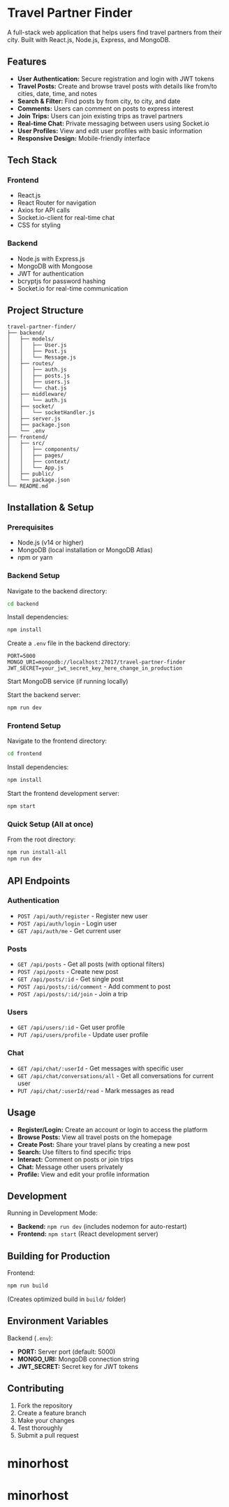 # Travel Partner Finder

A full-stack web application that helps users find travel partners from their city. Built with React.js, Node.js, Express, and MongoDB.

## Features
- **User Authentication:** Secure registration and login with JWT tokens
- **Travel Posts:** Create and browse travel posts with details like from/to cities, date, time, and notes
- **Search & Filter:** Find posts by from city, to city, and date
- **Comments:** Users can comment on posts to express interest
- **Join Trips:** Users can join existing trips as travel partners
- **Real-time Chat:** Private messaging between users using Socket.io
- **User Profiles:** View and edit user profiles with basic information
- **Responsive Design:** Mobile-friendly interface

## Tech Stack
### Frontend
- React.js
- React Router for navigation
- Axios for API calls
- Socket.io-client for real-time chat
- CSS for styling
### Backend
- Node.js with Express.js
- MongoDB with Mongoose
- JWT for authentication
- bcryptjs for password hashing
- Socket.io for real-time communication

## Project Structure
```
travel-partner-finder/
├── backend/
│   ├── models/
│   │   ├── User.js
│   │   ├── Post.js
│   │   └── Message.js
│   ├── routes/
│   │   ├── auth.js
│   │   ├── posts.js
│   │   ├── users.js
│   │   └── chat.js
│   ├── middleware/
│   │   └── auth.js
│   ├── socket/
│   │   └── socketHandler.js
│   ├── server.js
│   ├── package.json
│   └── .env
├── frontend/
│   ├── src/
│   │   ├── components/
│   │   ├── pages/
│   │   ├── context/
│   │   └── App.js
│   ├── public/
│   └── package.json
└── README.md
```

## Installation & Setup

### Prerequisites
- Node.js (v14 or higher)
- MongoDB (local installation or MongoDB Atlas)
- npm or yarn

### Backend Setup
Navigate to the backend directory:
```bash
cd backend
```

Install dependencies:
```bash
npm install
```

Create a `.env` file in the backend directory:
```
PORT=5000
MONGO_URI=mongodb://localhost:27017/travel-partner-finder
JWT_SECRET=your_jwt_secret_key_here_change_in_production
```

Start MongoDB service (if running locally)

Start the backend server:
```bash
npm run dev
```

### Frontend Setup
Navigate to the frontend directory:
```bash
cd frontend
```

Install dependencies:
```bash
npm install
```

Start the frontend development server:
```bash
npm start
```

### Quick Setup (All at once)
From the root directory:
```bash
npm run install-all
npm run dev
```

## API Endpoints

### Authentication
- `POST /api/auth/register` - Register new user
- `POST /api/auth/login` - Login user
- `GET /api/auth/me` - Get current user

### Posts
- `GET /api/posts` - Get all posts (with optional filters)
- `POST /api/posts` - Create new post
- `GET /api/posts/:id` - Get single post
- `POST /api/posts/:id/comment` - Add comment to post
- `POST /api/posts/:id/join` - Join a trip

### Users
- `GET /api/users/:id` - Get user profile
- `PUT /api/users/profile` - Update user profile

### Chat
- `GET /api/chat/:userId` - Get messages with specific user
- `GET /api/chat/conversations/all` - Get all conversations for current user
- `PUT /api/chat/:userId/read` - Mark messages as read

## Usage
- **Register/Login:** Create an account or login to access the platform
- **Browse Posts:** View all travel posts on the homepage
- **Create Post:** Share your travel plans by creating a new post
- **Search:** Use filters to find specific trips
- **Interact:** Comment on posts or join trips
- **Chat:** Message other users privately
- **Profile:** View and edit your profile information

## Development
Running in Development Mode:
- **Backend:** `npm run dev` (includes nodemon for auto-restart)
- **Frontend:** `npm start` (React development server)

## Building for Production
Frontend:
```bash
npm run build
```
(Creates optimized build in `build/` folder)

## Environment Variables
Backend (`.env`):
- **PORT:** Server port (default: 5000)
- **MONGO_URI:** MongoDB connection string
- **JWT_SECRET:** Secret key for JWT tokens

## Contributing
1. Fork the repository
2. Create a feature branch
3. Make your changes
4. Test thoroughly
5. Submit a pull request
# minorhost
# minorhost

